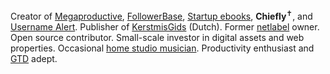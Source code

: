 Creator of <a href="https://megaproductive.com" target="_blank" title="Megaproductive">Megaproductive</a>,
                        <a href="https://followerbase.com" target="_blank" title="FollowerBase">FollowerBase</a>,
                        <a href="https://startupebooks.net" target="_blank" title="Startup ebooks">Startup&nbsp;ebooks</a>,
                        <strong>Chiefly</strong><sup class="color-red">&#10013;</sup>,
                        and <a href="https://usernamealert.com" target="_blank" title="Username Alert">Username&nbsp;Alert</a>.
                        Publisher of <a href="https://kerstmisgids.nl" target="_blank" title="KerstmisGids">KerstmisGids</a> (Dutch).
                        Former <a href="http://supremecore.net" target="_blank" title="SCP">netlabel</a> owner.
                        Open&nbsp;source contributor.
                        Small-scale investor in digital assets and web properties.
                        Occasional <a href="https://soundcloud.com/arnehendriksen" target="_blank" title="Arne Hendriksen on SoundCloud">home&nbsp;studio&nbsp;musician</a>.
                        Productivity enthusiast and <a href="https://gettingthingsdone.com" target="_blank" rel="nofollow" title="Getting Things Done">GTD</a> adept.


<!--
**arnehendriksen/arnehendriksen** is a ✨ _special_ ✨ repository because its `README.md` (this file) appears on your GitHub profile.

Here are some ideas to get you started:

- 🔭 I’m currently working on ...
- 🌱 I’m currently learning ...
- 👯 I’m looking to collaborate on ...
- 🤔 I’m looking for help with ...
- 💬 Ask me about ...
- 📫 How to reach me: ...
- 😄 Pronouns: ...
- ⚡ Fun fact: ...
-->
